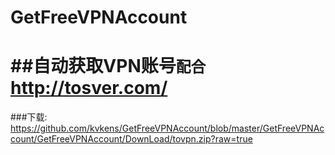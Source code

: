 GetFreeVPNAccount
=================

##自动获取VPN账号`配合`http://tosver.com/
=====
###下载: https://github.com/kvkens/GetFreeVPNAccount/blob/master/GetFreeVPNAccount/GetFreeVPNAccount/DownLoad/tovpn.zip?raw=true
